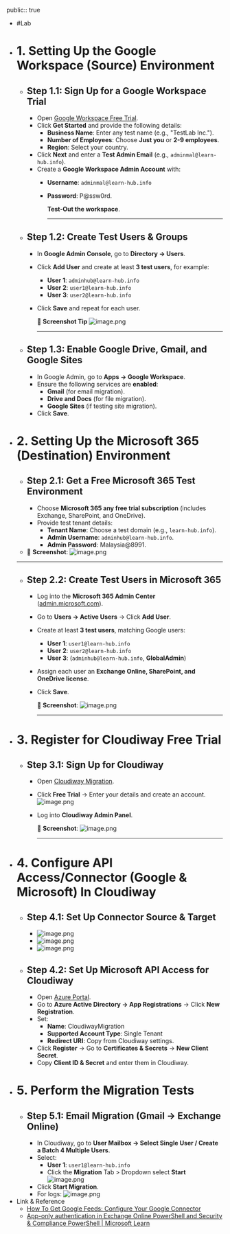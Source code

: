 public:: true

- #Lab
- # **1. Setting Up the Google Workspace (Source) Environment**
	- ## **Step 1.1: Sign Up for a Google Workspace Trial**
		- Open [Google Workspace Free Trial](https://workspace.google.com/).
		- Click **Get Started** and provide the following details:
			- **Business Name**: Enter any test name (e.g., "TestLab Inc.").
			- **Number of Employees**: Choose **Just you** or **2-9 employees**.
			- **Region**: Select your country.
		- Click **Next** and enter a **Test Admin Email** (e.g., `adminmal@learn-hub.info`).
		- Create a **Google Workspace Admin Account** with:
			- **Username**: `adminmal@learn-hub.info`
			- **Password**: P@ssw0rd.
			  
			  **Test-Out the workspace**.
			  
			  ---
	- ## **Step 1.2: Create Test Users & Groups**
		- In **Google Admin Console**, go to **Directory → Users**.
		- Click **Add User** and create at least **3 test users**, for example:
			- **User 1**: `adminhub@learn-hub.info`
			- **User 2**: `user1@learn-hub.info`
			- **User 3**: `user2@learn-hub.info`
		- Click **Save** and repeat for each user.
		  
		  📸 **Screenshot Tip** 
		  ![image.png](../assets/image_1742241120622_0.png) 
		  
		  ---
	- ## **Step 1.3: Enable Google Drive, Gmail, and Google Sites**
		- In Google Admin, go to **Apps → Google Workspace**.
		- Ensure the following services are **enabled**:
			- **Gmail** (for email migration).
			- **Drive and Docs** (for file migration).
			- **Google Sites** (if testing site migration).
		- Click **Save**.
- # **2. Setting Up the Microsoft 365 (Destination) Environment**
	- ## **Step 2.1: Get a Free Microsoft 365 Test Environment**
		- Choose **Microsoft 365 any free trial subscription** (includes Exchange, SharePoint, and OneDrive).
		- Provide test tenant details:
			- **Tenant Name**: Choose a test domain (e.g., `learn-hub.info`).
			- **Admin Username**: `adminhub@learn-hub.info`.
			- **Admin Password**: Malaysia@8991.
	- 📸 **Screenshot**:
	  ![image.png](../assets/image_1742241564294_0.png)
	- ---
	- ## **Step 2.2: Create Test Users in Microsoft 365**
		- Log into the **Microsoft 365 Admin Center** ([admin.microsoft.com](https://admin.microsoft.com)).
		- Go to **Users → Active Users** → Click **Add User**.
		- Create at least **3 test users**, matching Google users:
			- **User 1**: `user1@learn-hub.info`
			- **User 2**: `user2@learn-hub.info`
			- **User 3**: (`adminhub@learn-hub.info`, **GlobalAdmin**)
		- Assign each user an **Exchange Online, SharePoint, and OneDrive license**.
		- Click **Save**.
		  
		  📸 **Screenshot**:
		  ![image.png](../assets/image_1742241676967_0.png) 
		  
		  ---
- # **3. Register for Cloudiway Free Trial**
	- ## **Step 3.1: Sign Up for Cloudiway**
		- Open [Cloudiway Migration](https://cloudiway.com/).
		- Click **Free Trial** → Enter your details and create an account.
		  ![image.png](../assets/image_1742242709940_0.png)
		- Log into **Cloudiway Admin Panel**.
		  
		  📸 **Screenshot**:
		  ![image.png](../assets/image_1742247458531_0.png) 
		  
		  ---
- # **4. Configure API Access/Connector (Google & Microsoft) In Cloudiway**
	- ## **Step 4.1: Set Up Connector Source & Target**
		- ![image.png](../assets/image_1742246321317_0.png)
		- ![image.png](../assets/image_1742246336203_0.png)
		- ![image.png](../assets/image_1742246358471_0.png)
	- ## **Step 4.2: Set Up Microsoft API Access for Cloudiway**
		- Open [Azure Portal](https://portal.azure.com).
		- Go to **Azure Active Directory → App Registrations** → Click **New Registration**.
		- Set:
			- **Name**: CloudiwayMigration
			- **Supported Account Type**: Single Tenant
			- **Redirect URI**: Copy from Cloudiway settings.
		- Click **Register** → Go to **Certificates & Secrets** → **New Client Secret**.
		- Copy **Client ID & Secret** and enter them in Cloudiway.
- # **5. Perform the Migration Tests**
	- ## **Step 5.1: Email Migration (Gmail → Exchange Online)**
		- In Cloudiway, go to **User Mailbox → Select Single User / Create a Batch 4 Multiple Users**.
		- Select:
			- **User 1**: `user1@learn-hub.info`
			- Click the **Migration** Tab > Dropdown select **Start**
			  ![image.png](../assets/image_1742247883449_0.png)
		- Click **Start Migration**.
		- For logs:
		  ![image.png](../assets/image_1742247948788_0.png)
- Link & Reference
	- [How To Get Google Feeds: Configure Your Google Connector](https://help.cloudiway.com/article/g-suite-connector-configuration/)
	- [App-only authentication in Exchange Online PowerShell and Security & Compliance PowerShell | Microsoft Learn](https://learn.microsoft.com/en-us/powershell/exchange/app-only-auth-powershell-v2?view=exchange-ps#assign-microsoft-entra-roles-to-the-application)